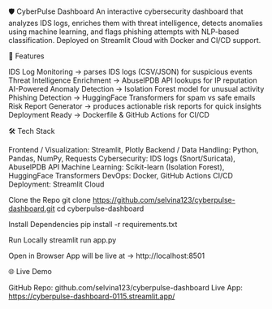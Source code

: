 🛡️ CyberPulse Dashboard
An interactive cybersecurity dashboard that analyzes IDS logs, enriches them with threat intelligence, detects anomalies using machine learning, and flags phishing attempts with NLP-based classification. Deployed on Streamlit Cloud with Docker and CI/CD support.

🚀 Features

IDS Log Monitoring → parses IDS logs (CSV/JSON) for suspicious events
Threat Intelligence Enrichment → AbuseIPDB API lookups for IP reputation
AI-Powered Anomaly Detection → Isolation Forest model for unusual activity
Phishing Detection → HuggingFace Transformers for spam vs safe emails
Risk Report Generator → produces actionable risk reports for quick insights
Deployment Ready → Dockerfile & GitHub Actions for CI/CD

🛠️ Tech Stack

Frontend / Visualization: Streamlit, Plotly
Backend / Data Handling: Python, Pandas, NumPy, Requests
Cybersecurity: IDS logs (Snort/Suricata), AbuseIPDB API
Machine Learning: Scikit-learn (Isolation Forest), HuggingFace Transformers
DevOps: Docker, GitHub Actions CI/CD
Deployment: Streamlit Cloud

Clone the Repo
git clone https://github.com/selvina123/cyberpulse-dashboard.git
cd cyberpulse-dashboard

Install Dependencies
pip install -r requirements.txt

Run Locally
streamlit run app.py

Open in Browser
App will be live at → http://localhost:8501

🌐 Live Demo

GitHub Repo: github.com/selvina123/cyberpulse-dashboard
Live App: https://cyberpulse-dashboard-0115.streamlit.app/
